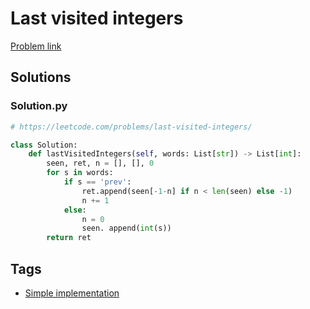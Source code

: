 # Last visited integers

[Problem link](https://leetcode.com/problems/last-visited-integers/)

## Solutions


### Solution.py
```py
# https://leetcode.com/problems/last-visited-integers/

class Solution:
    def lastVisitedIntegers(self, words: List[str]) -> List[int]:
        seen, ret, n = [], [], 0
        for s in words:
            if s == 'prev':
                ret.append(seen[-1-n] if n < len(seen) else -1)
                n += 1
            else:
                n = 0
                seen. append(int(s))
        return ret
```
## Tags

* [Simple implementation](/Collections/simple-implementation.md#simple-implementation)
